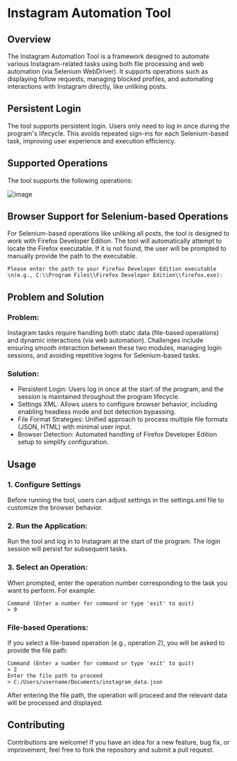 # Instagram Automation Tool

## Overview

The Instagram Automation Tool is a framework designed to automate various Instagram-related tasks using both file processing and web automation (via Selenium WebDriver). It supports operations such as displaying follow requests, managing blocked profiles, and automating interactions with Instagram directly, like unliking posts.

## Persistent Login
The tool supports persistent login. Users only need to log in once during the program's lifecycle. This avoids repeated sign-ins for each Selenium-based task, improving user experience and execution efficiency.

## Supported Operations
The tool supports the following operations:

![image](https://github.com/user-attachments/assets/494434af-11b5-4f30-a48b-61fca1f5a02f)


## Browser Support for Selenium-based Operations

For Selenium-based operations like unliking all posts, the tool is designed to work with Firefox Developer Edition. The tool will automatically attempt to locate the Firefox executable. If it is not found, the user will be prompted to manually provide the path to the executable.

```
Please enter the path to your Firefox Developer Edition executable \n(e.g., C:\\Program Files\\Firefox Developer Edition\\firefox.exe):
```

## Problem and Solution

### Problem:
Instagram tasks require handling both static data (file-based operations) and dynamic interactions (via web automation). Challenges include ensuring smooth interaction between these two modules, managing login sessions, and avoiding repetitive logins for Selenium-based tasks.

### Solution:
- Persistent Login: Users log in once at the start of the program, and the session is maintained throughout the program lifecycle.
- Settings XML: Allows users to configure browser behavior, including enabling headless mode and bot detection bypassing.
- File Format Strategies: Unified approach to process multiple file formats (JSON, HTML) with minimal user input.
- Browser Detection: Automated handling of Firefox Developer Edition setup to simplify configuration.

## Usage

### 1. Configure Settings
Before running the tool, users can adjust settings in the settings.xml file to customize the browser behavior.

### 2. Run the Application:
Run the tool and log in to Instagram at the start of the program. The login session will persist for subsequent tasks.

### 3. Select an Operation:
When prompted, enter the operation number corresponding to the task you want to perform. For example:

```
Command (Enter a number for command or type 'exit' to quit)
> 9
```

### File-based Operations:
If you select a file-based operation (e.g., operation 2), you will be asked to provide the file path:

```
Command (Enter a number for command or type 'exit' to quit)
> 2
Enter the file path to proceed
> C:/Users/username/Documents/instagram_data.json
```

After entering the file path, the operation will proceed and the relevant data will be processed and displayed.

## Contributing

Contributions are welcome! If you have an idea for a new feature, bug fix, or improvement, feel free to fork the repository and submit a pull request.
